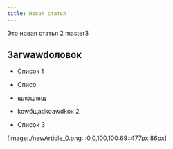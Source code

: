 ```yaml
---
title: Новая статья
---
```


Это новая статья 2 master3

## Загwawdоловок

-  Список 1

-  Списо

-  щлфцлвщ

-  kowбщadkoawdkoк 2

-  Список 3

[image:./newArticle_0.png:::0,0,100,100:69::477px:86px]